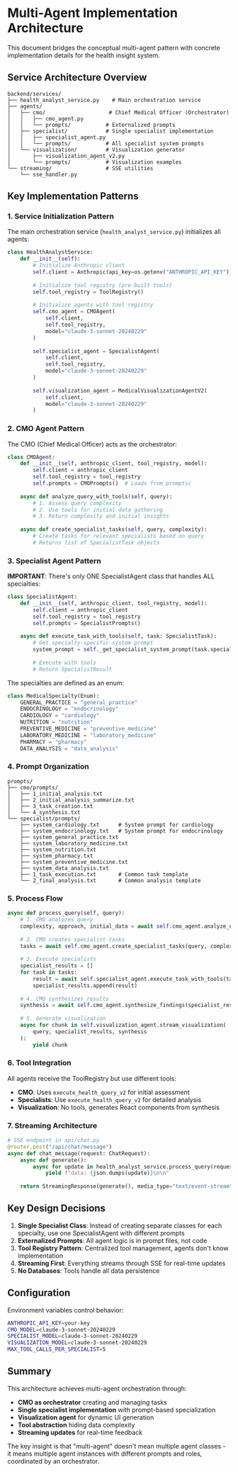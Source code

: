# Multi-Agent Implementation Architecture

This document bridges the conceptual multi-agent pattern with concrete implementation details for the health insight system.

## Service Architecture Overview

```
backend/services/
├── health_analyst_service.py    # Main orchestration service
├── agents/
│   ├── cmo/                    # Chief Medical Officer (Orchestrator)
│   │   ├── cmo_agent.py
│   │   └── prompts/           # Externalized prompts
│   ├── specialist/            # Single specialist implementation
│   │   ├── specialist_agent.py
│   │   └── prompts/           # All specialist system prompts
│   └── visualization/         # Visualization generator
│       ├── visualization_agent_v2.py
│       └── prompts/           # Visualization examples
└── streaming/                 # SSE utilities
    └── sse_handler.py
```

## Key Implementation Patterns

### 1. Service Initialization Pattern

The main orchestration service (`health_analyst_service.py`) initializes all agents:

```python
class HealthAnalystService:
    def __init__(self):
        # Initialize Anthropic client
        self.client = Anthropic(api_key=os.getenv("ANTHROPIC_API_KEY"))
        
        # Initialize tool registry (pre-built tools)
        self.tool_registry = ToolRegistry()
        
        # Initialize agents with tool registry
        self.cmo_agent = CMOAgent(
            self.client, 
            self.tool_registry,
            model="claude-3-sonnet-20240229"
        )
        
        self.specialist_agent = SpecialistAgent(
            self.client,
            self.tool_registry,
            model="claude-3-sonnet-20240229"
        )
        
        self.visualization_agent = MedicalVisualizationAgentV2(
            self.client,
            model="claude-3-sonnet-20240229"
        )
```

### 2. CMO Agent Pattern

The CMO (Chief Medical Officer) acts as the orchestrator:

```python
class CMOAgent:
    def __init__(self, anthropic_client, tool_registry, model):
        self.client = anthropic_client
        self.tool_registry = tool_registry
        self.prompts = CMOPrompts()  # Loads from prompts/
        
    async def analyze_query_with_tools(self, query):
        # 1. Assess query complexity
        # 2. Use tools for initial data gathering
        # 3. Return complexity and initial insights
        
    async def create_specialist_tasks(self, query, complexity):
        # Create tasks for relevant specialists based on query
        # Returns list of SpecialistTask objects
```

### 3. Specialist Agent Pattern

**IMPORTANT**: There's only ONE SpecialistAgent class that handles ALL specialties:

```python
class SpecialistAgent:
    def __init__(self, anthropic_client, tool_registry, model):
        self.client = anthropic_client
        self.tool_registry = tool_registry
        self.prompts = SpecialistPrompts()
        
    async def execute_task_with_tools(self, task: SpecialistTask):
        # Get specialty-specific system prompt
        system_prompt = self._get_specialist_system_prompt(task.specialist)
        
        # Execute with tools
        # Return SpecialistResult
```

The specialties are defined as an enum:
```python
class MedicalSpecialty(Enum):
    GENERAL_PRACTICE = "general_practice"
    ENDOCRINOLOGY = "endocrinology" 
    CARDIOLOGY = "cardiology"
    NUTRITION = "nutrition"
    PREVENTIVE_MEDICINE = "preventive_medicine"
    LABORATORY_MEDICINE = "laboratory_medicine"
    PHARMACY = "pharmacy"
    DATA_ANALYSIS = "data_analysis"
```

### 4. Prompt Organization

```
prompts/
├── cmo/prompts/
│   ├── 1_initial_analysis.txt
│   ├── 2_initial_analysis_summarize.txt
│   ├── 3_task_creation.txt
│   └── 4_synthesis.txt
└── specialist/prompts/
    ├── system_cardiology.txt      # System prompt for cardiology
    ├── system_endocrinology.txt   # System prompt for endocrinology
    ├── system_general_practice.txt
    ├── system_laboratory_medicine.txt
    ├── system_nutrition.txt
    ├── system_pharmacy.txt
    ├── system_preventive_medicine.txt
    ├── system_data_analysis.txt
    ├── 1_task_execution.txt       # Common task template
    └── 2_final_analysis.txt       # Common analysis template
```

### 5. Process Flow

```python
async def process_query(self, query):
    # 1. CMO analyzes query
    complexity, approach, initial_data = await self.cmo_agent.analyze_query_with_tools(query)
    
    # 2. CMO creates specialist tasks
    tasks = await self.cmo_agent.create_specialist_tasks(query, complexity, approach)
    
    # 3. Execute specialists
    specialist_results = []
    for task in tasks:
        result = await self.specialist_agent.execute_task_with_tools(task)
        specialist_results.append(result)
        
    # 4. CMO synthesizes results
    synthesis = await self.cmo_agent.synthesize_findings(specialist_results)
    
    # 5. Generate visualization
    async for chunk in self.visualization_agent.stream_visualization(
        query, specialist_results, synthesis
    ):
        yield chunk
```

### 6. Tool Integration

All agents receive the ToolRegistry but use different tools:
- **CMO**: Uses `execute_health_query_v2` for initial assessment
- **Specialists**: Use `execute_health_query_v2` for detailed analysis
- **Visualization**: No tools, generates React components from synthesis

### 7. Streaming Architecture

```python
# SSE endpoint in api/chat.py
@router.post("/api/chat/message")
async def chat_message(request: ChatRequest):
    async def generate():
        async for update in health_analyst_service.process_query(request.message):
            yield f"data: {json.dumps(update)}\n\n"
    
    return StreamingResponse(generate(), media_type="text/event-stream")
```

## Key Design Decisions

1. **Single Specialist Class**: Instead of creating separate classes for each specialty, use one SpecialistAgent with different prompts
2. **Externalized Prompts**: All agent logic is in prompt files, not code
3. **Tool Registry Pattern**: Centralized tool management, agents don't know implementation
4. **Streaming First**: Everything streams through SSE for real-time updates
5. **No Databases**: Tools handle all data persistence

## Configuration

Environment variables control behavior:
```bash
ANTHROPIC_API_KEY=your-key
CMO_MODEL=claude-3-sonnet-20240229
SPECIALIST_MODEL=claude-3-sonnet-20240229
VISUALIZATION_MODEL=claude-3-sonnet-20240229
MAX_TOOL_CALLS_PER_SPECIALIST=5
```

## Summary

This architecture achieves multi-agent orchestration through:
- **CMO as orchestrator** creating and managing tasks
- **Single specialist implementation** with prompt-based specialization
- **Visualization agent** for dynamic UI generation
- **Tool abstraction** hiding data complexity
- **Streaming updates** for real-time feedback

The key insight is that "multi-agent" doesn't mean multiple agent classes - it means multiple agent instances with different prompts and roles, coordinated by an orchestrator.